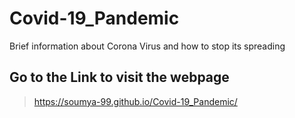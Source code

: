 # Covid-19_Pandemic
Brief information about Corona Virus and how to stop its spreading
## Go to the Link to visit the webpage
> https://soumya-99.github.io/Covid-19_Pandemic/
